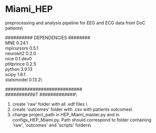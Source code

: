 # Miami_HEP

preprocessing and analysis pipeline for EEG and ECG data from DoC patients\

########## DEPENDENCIES ########\
MNE 0.24.1\
mplcursors  0.5.1\
neurokit2 0.2.0\
nice 0.1.dev0\
ptitprince 0.2.5\
python 3.9.13\
scipy 1.8.1\
statsmodel 0.13.2\

############################\
#########INIT #############\

1) create 'raw' folder with all .edf files \
2) create 'outcomes' folder with .csv with patients outcomes\
3) change project_path in HEP_Miami_master.py and in configs_HEP_Miami.py. Path should correspond to folder containing 'raw', 'outcomes' and 'scripts' folders\



